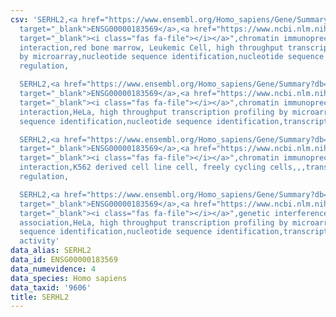 ```yaml
---
csv: 'SERHL2,<a href="https://www.ensembl.org/Homo_sapiens/Gene/Summary?db=core;g=ENSG00000183569"
  target="_blank">ENSG00000183569</a>,<a href="https://www.ncbi.nlm.nih.gov/pubmed/14668476"
  target="_blank"><i class="fas fa-file"></i></a>",chromatin immunoprecipitation assay,direct
  interaction,red bone marrow, Leukemic Cell, high throughput transcription profiling
  by microarray,nucleotide sequence identification,nucleotide sequence identification,transcriptional
  regulation,

  SERHL2,<a href="https://www.ensembl.org/Homo_sapiens/Gene/Summary?db=core;g=ENSG00000183569"
  target="_blank">ENSG00000183569</a>,<a href="https://www.ncbi.nlm.nih.gov/pubmed/17216044"
  target="_blank"><i class="fas fa-file"></i></a>",chromatin immunoprecipitation assay,direct
  interaction,HeLa, high throughput transcription profiling by microarray,nucleotide
  sequence identification,nucleotide sequence identification,transcriptional regulation,

  SERHL2,<a href="https://www.ensembl.org/Homo_sapiens/Gene/Summary?db=core;g=ENSG00000183569"
  target="_blank">ENSG00000183569</a>,<a href="https://www.ncbi.nlm.nih.gov/pubmed/23959860"
  target="_blank"><i class="fas fa-file"></i></a>",chromatin immunoprecipitation assay,direct
  interaction,K562 derived cell line cell, freely cycling cells,,,transcriptional
  regulation,

  SERHL2,<a href="https://www.ensembl.org/Homo_sapiens/Gene/Summary?db=core;g=ENSG00000183569"
  target="_blank">ENSG00000183569</a>,<a href="https://www.ncbi.nlm.nih.gov/pubmed/17216044"
  target="_blank"><i class="fas fa-file"></i></a>",genetic interference,functional
  association,HeLa, high throughput transcription profiling by microarray,nucleotide
  sequence identification,nucleotide sequence identification,transcriptional regulation,up-regulates
  activity'
data_alias: SERHL2
data_id: ENSG00000183569
data_numevidence: 4
data_species: Homo sapiens
data_taxid: '9606'
title: SERHL2
---
```


